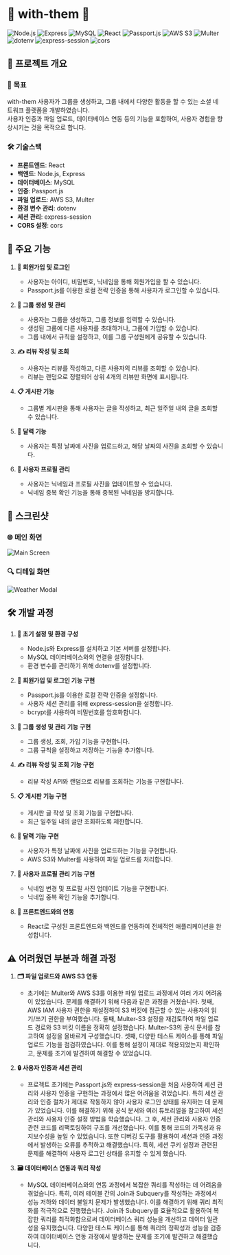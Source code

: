# 👥 with-them 👥

![Node.js](https://img.shields.io/badge/Node.js-339933?style=for-the-badge&logo=nodedotjs&logoColor=white) ![Express](https://img.shields.io/badge/Express-000000?style=for-the-badge&logo=express&logoColor=white) ![MySQL](https://img.shields.io/badge/MySQL-4479A1?style=for-the-badge&logo=mysql&logoColor=white) ![React](https://img.shields.io/badge/React-61DAFB?style=for-the-badge&logo=react&logoColor=black) ![Passport.js](https://img.shields.io/badge/Passport.js-34E27A?style=for-the-badge&logo=passport&logoColor=black) ![AWS S3](https://img.shields.io/badge/AWS%20S3-569A31?style=for-the-badge&logo=amazons3&logoColor=white) ![Multer](https://img.shields.io/badge/Multer-F66A0A?style=for-the-badge&logo=multer&logoColor=white) ![dotenv](https://img.shields.io/badge/dotenv-ECD53F?style=for-the-badge&logo=dotenv&logoColor=black) ![express-session](https://img.shields.io/badge/express--session-337AB7?style=for-the-badge&logo=express-session&logoColor=white) ![cors](https://img.shields.io/badge/CORS-DB7093?style=for-the-badge&logo=cors&logoColor=white)


## 🌟 프로젝트 개요

### 🎯 목표
with-them 사용자가 그룹을 생성하고, 그룹 내에서 다양한 활동을 할 수 있는 소셜 네트워크 플랫폼을 개발하였습니다.<br> 
사용자 인증과 파일 업로드, 데이터베이스 연동 등의 기능을 포함하여, 사용자 경험을 향상시키는 것을 목적으로 합니다.

### 🛠️ 기술스택
- **프론트엔드**: React
- **백엔드**: Node.js, Express
- **데이터베이스**: MySQL
- **인증**: Passport.js
- **파일 업로드**: AWS S3, Multer
- **환경 변수 관리**: dotenv
- **세션 관리**: express-session
- **CORS 설정**: cors

## 🚀 주요 기능

1. **🔑 회원가입 및 로그인**
    - 사용자는 아이디, 비밀번호, 닉네임을 통해 회원가입을 할 수 있습니다.
    - Passport.js를 이용한 로컬 전략 인증을 통해 사용자가 로그인할 수 있습니다.

2. **👥 그룹 생성 및 관리**
    - 사용자는 그룹을 생성하고, 그룹 정보를 입력할 수 있습니다.
    - 생성된 그룹에 다른 사용자를 초대하거나, 그룹에 가입할 수 있습니다.
    - 그룹 내에서 규칙을 설정하고, 이를 그룹 구성원에게 공유할 수 있습니다.

3. **✍️ 리뷰 작성 및 조회**
    - 사용자는 리뷰를 작성하고, 다른 사용자의 리뷰를 조회할 수 있습니다.
    - 리뷰는 랜덤으로 정렬되어 상위 4개의 리뷰만 화면에 표시됩니다.

4. **📋 게시판 기능**
    - 그룹별 게시판을 통해 사용자는 글을 작성하고, 최근 일주일 내의 글을 조회할 수 있습니다.

5. **📅 달력 기능**
    - 사용자는 특정 날짜에 사진을 업로드하고, 해당 날짜의 사진을 조회할 수 있습니다.

6. **👤 사용자 프로필 관리**
    - 사용자는 닉네임과 프로필 사진을 업데이트할 수 있습니다.
    - 닉네임 중복 확인 기능을 통해 중복된 닉네임을 방지합니다.

## 📸 스크린샷

### 🌐 메인 화면
![Main Screen](./public/images/git-main.png)

### 🔍 디테일 화면
![Weather Modal](./public/images/git-detail.png)


## 🛠️ 개발 과정

1. **🔧 초기 설정 및 환경 구성**
    - Node.js와 Express를 설치하고 기본 서버를 설정합니다.
    - MySQL 데이터베이스와의 연결을 설정합니다.
    - 환경 변수를 관리하기 위해 dotenv를 설정합니다.

2. **🔐 회원가입 및 로그인 기능 구현**
    - Passport.js를 이용한 로컬 전략 인증을 설정합니다.
    - 사용자 세션 관리를 위해 express-session을 설정합니다.
    - bcrypt를 사용하여 비밀번호를 암호화합니다.

3. **👥 그룹 생성 및 관리 기능 구현**
    - 그룹 생성, 조회, 가입 기능을 구현합니다.
    - 그룹 규칙을 설정하고 저장하는 기능을 추가합니다.

4. **✍️ 리뷰 작성 및 조회 기능 구현**
    - 리뷰 작성 API와 랜덤으로 리뷰를 조회하는 기능을 구현합니다.

5. **📋 게시판 기능 구현**
    - 게시판 글 작성 및 조회 기능을 구현합니다.
    - 최근 일주일 내의 글만 조회하도록 제한합니다.

6. **📅 달력 기능 구현**
    - 사용자가 특정 날짜에 사진을 업로드하는 기능을 구현합니다.
    - AWS S3와 Multer를 사용하여 파일 업로드를 처리합니다.

7. **👤 사용자 프로필 관리 기능 구현**
    - 닉네임 변경 및 프로필 사진 업데이트 기능을 구현합니다.
    - 닉네임 중복 확인 기능을 추가합니다.

8. **🔗 프론트엔드와의 연동**
    - React로 구성된 프론트엔드와 백엔드를 연동하여 전체적인 애플리케이션을 완성합니다.

## ⚠️ 어려웠던 부분과 해결 과정

1. **🗂️ 파일 업로드와 AWS S3 연동**
    - 초기에는 Multer와 AWS S3를 이용한 파일 업로드 과정에서 여러 가지 어려움이 있었습니다. 문제를 해결하기 위해 다음과 같은 과정을 거쳤습니다. 첫째, AWS IAM 사용자 권한을 재설정하여 S3 버킷에 접근할 수 있는 사용자의 읽기/쓰기 권한을 부여했습니다. 둘째, Multer-S3 설정을 재검토하여 파일 업로드 경로와 S3 버킷 이름을 정확히 설정했습니다. Multer-S3의 공식 문서를 참고하여 설정을 올바르게 구성했습니다. 셋째, 다양한 테스트 케이스를 통해 파일 업로드 기능을 점검하였습니다. 이를 통해 설정이 제대로 적용되었는지 확인하고, 문제를 조기에 발견하여 해결할 수 있었습니다.

2. **🔒 사용자 인증과 세션 관리**
    - 프로젝트 초기에는 Passport.js와 express-session을 처음 사용하여 세션 관리와 사용자 인증을 구현하는 과정에서 많은 어려움을 겪었습니다. 특히 세션 관리와 인증 절차가 제대로 작동하지 않아 사용자 로그인 상태를 유지하는 데 문제가 있었습니다. 이를 해결하기 위해 공식 문서와 여러 튜토리얼을 참고하여 세션 관리와 사용자 인증 설정 방법을 학습했습니다. 그 후, 세션 관리와 사용자 인증 관련 코드를 리팩토링하여 구조를 개선했습니다. 이를 통해 코드의 가독성과 유지보수성을 높일 수 있었습니다. 또한 디버깅 도구를 활용하여 세션과 인증 과정에서 발생하는 오류를 추적하고 해결했습니다. 특히, 세션 쿠키 설정과 관련된 문제를 해결하여 사용자 로그인 상태를 유지할 수 있게 했습니다.

3. **🗃️ 데이터베이스 연동과 쿼리 작성**
    - MySQL 데이터베이스와의 연동 과정에서 복잡한 쿼리를 작성하는 데 어려움을 겪었습니다. 특히, 여러 테이블 간의 Join과 Subquery를 작성하는 과정에서 성능 저하와 데이터 불일치 문제가 발생했습니다. 이를 해결하기 위해 쿼리 최적화를 적극적으로 진행했습니다. Join과 Subquery를 효율적으로 활용하여 복잡한 쿼리를 최적화함으로써 데이터베이스 쿼리 성능을 개선하고 데이터 일관성을 유지했습니다. 다양한 테스트 케이스를 통해 쿼리의 정확성과 성능을 검증하여 데이터베이스 연동 과정에서 발생하는 문제를 조기에 발견하고 해결했습니다.

